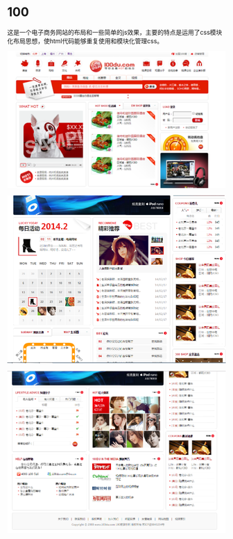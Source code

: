 # 100
这是一个电子商务网站的布局和一些简单的js效果，主要的特点是运用了css模块化布局思想，使html代码能够重复使用和模块化管理css。


 ![](11.png)
 
 ![](22.png)
 
 ![](33.png)
 

